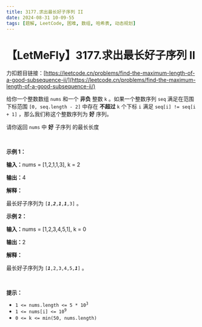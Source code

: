 ```yaml
---
title: 3177.求出最长好子序列 II
date: 2024-08-31 10-09-55
tags: [题解, LeetCode, 困难, 数组, 哈希表, 动态规划]
---
```


# 【LetMeFly】3177.求出最长好子序列 II

力扣题目链接：[https://leetcode.cn/problems/find-the-maximum-length-of-a-good-subsequence-ii/](https://leetcode.cn/problems/find-the-maximum-length-of-a-good-subsequence-ii/)

<p>给你一个整数数组&nbsp;<code>nums</code>&nbsp;和一个 <strong>非负</strong>&nbsp;整数&nbsp;<code>k</code>&nbsp;。如果一个整数序列&nbsp;<code>seq</code>&nbsp;满足在范围下标范围&nbsp;<code>[0, seq.length - 2]</code>&nbsp;中存在 <strong>不超过</strong>&nbsp;<code>k</code>&nbsp;个下标 <code>i</code>&nbsp;满足&nbsp;<code>seq[i] != seq[i + 1]</code>&nbsp;，那么我们称这个整数序列为&nbsp;<strong>好</strong>&nbsp;序列。</p>

<p>请你返回 <code>nums</code>&nbsp;中&nbsp;<strong>好</strong> <span data-keyword="subsequence-array">子序列</span>&nbsp;的最长长度</p>

<p>&nbsp;</p>

<p><strong class="example">示例 1：</strong></p>

<div class="example-block">
<p><span class="example-io"><b>输入：</b>nums = [1,2,1,1,3], k = 2</span></p>

<p><span class="example-io"><b>输出：</b>4</span></p>

<p><strong>解释：</strong></p>

<p>最长好子序列为&nbsp;<code>[<em><strong>1</strong></em>,<em><strong>2</strong></em>,<strong><em>1</em></strong>,<em><strong>1</strong></em>,3]</code>&nbsp;。</p>
</div>

<p><strong class="example">示例 2：</strong></p>

<div class="example-block">
<p><span class="example-io"><b>输入：</b>nums = [1,2,3,4,5,1], k = 0</span></p>

<p><span class="example-io"><b>输出：</b>2</span></p>

<p><strong>解释：</strong></p>

<p>最长好子序列为&nbsp;<code>[<strong><em>1</em></strong>,2,3,4,5,<strong><em>1</em></strong>]</code>&nbsp;。</p>
</div>

<p>&nbsp;</p>

<p><strong>提示：</strong></p>

<ul>
	<li><code>1 &lt;= nums.length &lt;= 5 * 10<sup>3</sup></code></li>
	<li><code>1 &lt;= nums[i] &lt;= 10<sup>9</sup></code></li>
	<li><code>0 &lt;= k &lt;= min(50, nums.length)</code></li>
</ul>


    